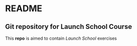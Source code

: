 # README
## Git repository for Launch School Course

This **repo** is aimed to contain *Launch School* exercises
